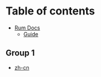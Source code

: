 # Table of contents

* [Rum Docs](README.md)
  * [Guide](rum-docs/guide.md)

## Group 1

* [zh-cn](group-1/zh-cn.md)
